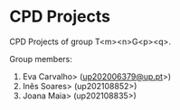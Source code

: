 # CPD Projects

CPD Projects of group T&lt;m&gt;&lt;n&gt;G&lt;p&gt;&lt;q&gt;.

Group members:

1. Eva Carvalho&gt; (up202006379@up.pt&gt;)
2. Inês Soares&gt; (up202108852&gt;)
3. Joana Maia&gt; (up202108835&gt;)
